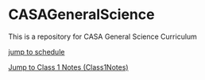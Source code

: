 # CASAGeneralScience
This is a repository for CASA General Science Curriculum

[jump to schedule](/Schedule.md)

[Jump to Class 1 Notes (Class1Notes)](/Class1Notes.md)
